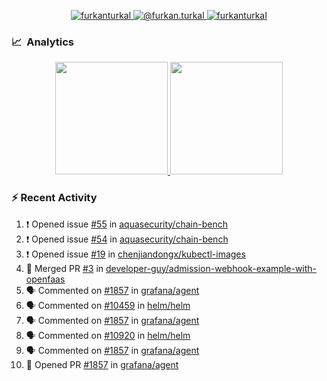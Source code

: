 <p align="center">
  <a href="https://linkedin.com/in/furkanturkal" target="blank">
    <img src="https://img.shields.io/badge/linkedin-%230077B5.svg?&style=for-the-badge&logo=linkedin&logoColor=white" alt="furkanturkal" />
  </a>
  <a href="https://medium.com/@furkan.turkal" target="blank">
    <img src="https://img.shields.io/badge/medium-%2312100E.svg?&style=for-the-badge&logo=medium&logoColor=white" alt="@furkan.turkal" />
  </a>
  <a href="https://twitter.com/furkanturkaI" target="blank">
    <img src="https://img.shields.io/badge/Twitter-1DA1F2?style=for-the-badge&logo=twitter&logoColor=white" alt="furkanturkaI" />
  </a>
</p>

### 📈 &nbsp;Analytics

<p align="center">
  <a href="https://coderstats.net/github/#Dentrax">
    <img height="180em" src="https://github-readme-stats-eight-theta.vercel.app/api?username=Dentrax&show_icons=true&theme=algolia&include_all_commits=true&count_private=true&line_height=26"/>
    <img height="180em" src="https://github-readme-stats-eight-theta.vercel.app/api/top-langs/?username=Dentrax&layout=compact&langs_count=8&theme=algolia&line_height=26"/>
  </a>
</p>

### :zap: Recent Activity

<!--START_SECTION:activity-->
1. ❗️ Opened issue [#55](https://github.com/aquasecurity/chain-bench/issues/55) in [aquasecurity/chain-bench](https://github.com/aquasecurity/chain-bench)
2. ❗️ Opened issue [#54](https://github.com/aquasecurity/chain-bench/issues/54) in [aquasecurity/chain-bench](https://github.com/aquasecurity/chain-bench)
3. ❗️ Opened issue [#19](https://github.com/chenjiandongx/kubectl-images/issues/19) in [chenjiandongx/kubectl-images](https://github.com/chenjiandongx/kubectl-images)
4. 🎉 Merged PR [#3](https://github.com/developer-guy/admission-webhook-example-with-openfaas/pull/3) in [developer-guy/admission-webhook-example-with-openfaas](https://github.com/developer-guy/admission-webhook-example-with-openfaas)
5. 🗣 Commented on [#1857](https://github.com/grafana/agent/issues/1857) in [grafana/agent](https://github.com/grafana/agent)
6. 🗣 Commented on [#10459](https://github.com/helm/helm/issues/10459) in [helm/helm](https://github.com/helm/helm)
7. 🗣 Commented on [#1857](https://github.com/grafana/agent/issues/1857) in [grafana/agent](https://github.com/grafana/agent)
8. 🗣 Commented on [#10920](https://github.com/helm/helm/issues/10920) in [helm/helm](https://github.com/helm/helm)
9. 🗣 Commented on [#1857](https://github.com/grafana/agent/issues/1857) in [grafana/agent](https://github.com/grafana/agent)
10. 💪 Opened PR [#1857](https://github.com/grafana/agent/pull/1857) in [grafana/agent](https://github.com/grafana/agent)
<!--END_SECTION:activity-->
